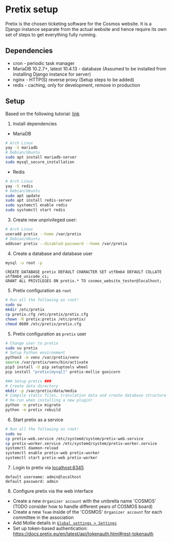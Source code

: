 # Pretix setup

Pretix is the chosen ticketing software for the Cosmos website. It is a Django instance separate from the actual website
and hence require its own set of steps to get everything fully running.

## Dependencies

- cron - periodic task manager
- MariaDB 10.2.7+, latest 10.4.13 - database (Assumed to be installed from installing Django instance for server)
- nginx - HTTP(S) reverse proxy (Setup steps to be added)
- redis - caching, only for development, remove in production

## Setup

Based on the following tutorial: [link](https://docs.pretix.eu/en/latest/admin/installation/manual_smallscale.html)

1. Install dependencies

- MariaDB
```bash
# Arch Linux
yay -S mariadb
# Debian/Ubuntu
sudo apt install mariadb-server
sudo mysql_secure_installation
```

- Redis
```bash
# Arch Linux
yay -S redis
# Debian/Ubuntu
sudo apt update
sudo apt install redis-server
sudo systemctl enable redis
sudo systemctl start redis
```

3. Create new unprivileged user:
```bash
# Arch Linux
useradd pretix --home /var/pretix
# Debian/Ubuntu
adduser pretix --disabled-password --home /var/pretix
```

4. Create a database and database user

```bash
mysql -u root -p
```
```mariadb
CREATE DATABASE pretix DEFAULT CHARACTER SET utf8mb4 DEFAULT COLLATE utf8mb4_unicode_ci;
GRANT ALL PRIVILEGES ON pretix.* TO cosmos_website_tester@localhost;
```

5. Pretix configuration as `root`

```bash
# Run all the following as root!
sudo su
mkdir /etc/pretix
cp pretix.cfg /etc/pretix/pretix.cfg
chown -R pretix:pretix /etc/pretix/
chmod 0600 /etc/pretix/pretix.cfg
```

5. Pretix configuration as `pretix` user

```bash
# Change user to pretix
sudo su pretix
# Setup Python environment
python3 -m venv /var/pretix/venv
source /var/pretix/venv/bin/activate
pip3 install -U pip setuptools wheel
pip install "pretix[mysql]" pretix-mollie gunicorn

### Setup pretix ###
# Create data directory
mkdir -p /var/pretix/data/media
# Compile static files, translation data and create database structure
# Re-run when installing a new plugin!
python -m pretix migrate
python -m pretix rebuild
```

6. Start pretix as a service

```bash
# Run all the following as root!
sudo su
cp pretix-web.service /etc/systemd/system/pretix-web.service
cp pretix-worker.service /etc/systemd/system/pretix-worker.service
systemctl daemon-reload
systemctl enable pretix-web pretix-worker
systemctl start pretix-web pretix-worker
```

7. Login to pretix via [localhost:8345](http://localhost:8345)
```
default username: admin@localhost
default password: admin
```

8. Configure pretix via the web interface

- Create a new `Organizer account` with the umbrella name 'COSMOS' (TODO consider how to handle different years of COSMOS board)
- Create a new `Team` inside of the 'COSMOS' `Organizer account` for each committee in the association
- Add Mollie details in [`Global settings > Settings`](http://localhost:8345/control/global/settings/)
- Set up token-based authentication: https://docs.pretix.eu/en/latest/api/tokenauth.html#rest-tokenauth